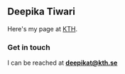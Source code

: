 ## Deepika Tiwari

Here's my page at [KTH](https://www.kth.se/profile/deepikat).

### Get in touch
I can be reached at **deepikat@kth.se**

